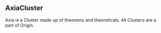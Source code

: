 ## AxiaCluster

Axia is a Cluster made up of theorems and theoreticals.
All Clusters are a part of Origin.
